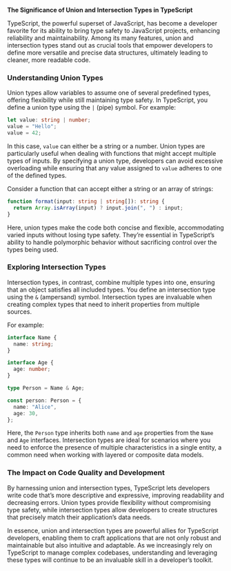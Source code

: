 **The Significance of Union and Intersection Types in TypeScript**

TypeScript, the powerful superset of JavaScript, has become a developer favorite for its ability to bring type safety to JavaScript projects, enhancing reliability and maintainability. Among its many features, union and intersection types stand out as crucial tools that empower developers to define more versatile and precise data structures, ultimately leading to cleaner, more readable code.

### Understanding Union Types

Union types allow variables to assume one of several predefined types, offering flexibility while still maintaining type safety. In TypeScript, you define a union type using the `|` (pipe) symbol. For example:

```typescript
let value: string | number;
value = "Hello";
value = 42;
```

In this case, `value` can either be a string or a number. Union types are particularly useful when dealing with functions that might accept multiple types of inputs. By specifying a union type, developers can avoid excessive overloading while ensuring that any value assigned to `value` adheres to one of the defined types.

Consider a function that can accept either a string or an array of strings:

```typescript
function format(input: string | string[]): string {
  return Array.isArray(input) ? input.join(", ") : input;
}
```

Here, union types make the code both concise and flexible, accommodating varied inputs without losing type safety. They’re essential in TypeScript’s ability to handle polymorphic behavior without sacrificing control over the types being used.

### Exploring Intersection Types

Intersection types, in contrast, combine multiple types into one, ensuring that an object satisfies all included types. You define an intersection type using the `&` (ampersand) symbol. Intersection types are invaluable when creating complex types that need to inherit properties from multiple sources.

For example:

```typescript
interface Name {
  name: string;
}

interface Age {
  age: number;
}

type Person = Name & Age;

const person: Person = {
  name: "Alice",
  age: 30,
};
```

Here, the `Person` type inherits both `name` and `age` properties from the `Name` and `Age` interfaces. Intersection types are ideal for scenarios where you need to enforce the presence of multiple characteristics in a single entity, a common need when working with layered or composite data models.

### The Impact on Code Quality and Development

By harnessing union and intersection types, TypeScript lets developers write code that’s more descriptive and expressive, improving readability and decreasing errors. Union types provide flexibility without compromising type safety, while intersection types allow developers to create structures that precisely match their application’s data needs.

In essence, union and intersection types are powerful allies for TypeScript developers, enabling them to craft applications that are not only robust and maintainable but also intuitive and adaptable. As we increasingly rely on TypeScript to manage complex codebases, understanding and leveraging these types will continue to be an invaluable skill in a developer’s toolkit.